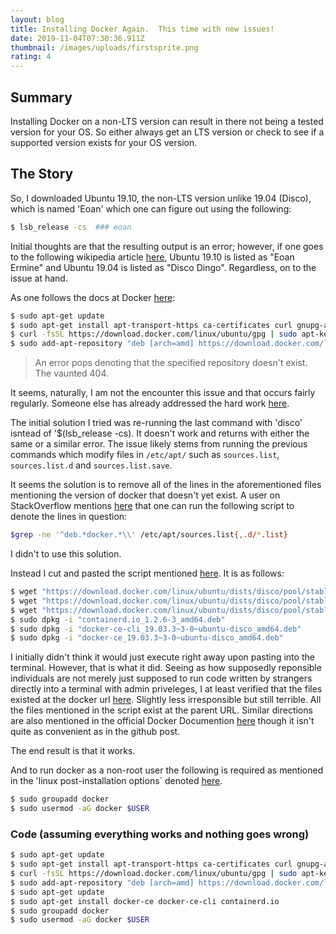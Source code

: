 ```yaml
---
layout: blog
title: Installing Docker Again.  This time with new issues!
date: 2019-11-04T07:30:36.911Z
thumbnail: /images/uploads/firstsprite.png
rating: 4
---
```

## Summary 
Installing Docker on a non-LTS version can result in there not being a tested version for your OS.  So either always get an LTS version or check to see if a supported version exists for your OS version.

## The Story


So, I downloaded Ubuntu 19.10, the non-LTS version unlike 19.04 (Disco), which is named 'Eoan' which one can figure out using the following:

```bash
$ lsb_release -cs  ### eoan
```
Initial thoughts are that the resulting output is an error; however, if one goes to the following wikipedia article [here](https://en.wikipedia.org/wiki/Ubuntu_version_history), Ubuntu 19.10 is listed as "Eoan Ermine" and Ubuntu 19.04 is listed as "Disco Dingo".  Regardless, on to the issue at hand.

As one follows the docs at Docker [here](https://docs.docker.com/install/linux/docker-ce/ubuntu/#install-docker-engine---community-1):
```bash
$ sudo apt-get update
$ sudo apt-get install apt-transport-https ca-certificates curl gnupg-agent software-properties-common
$ curl -fsSL https://download.docker.com/linux/ubuntu/gpg | sudo apt-key add -
$ sudo add-apt-repository "deb [arch=amd] https://download.docker.com/linux/ubuntu $(lsb_release -cs) stable"
```

> An error pops denoting that the specified repository doesn't exist.  The vaunted 404.

It seems, naturally, I am not the encounter this issue and that occurs fairly regularly. Someone else has already addressed the hard work [here](https://github.com/docker/for-linux/issues/833).

The initial solution I tried was re-running the last command with  'disco' isntead of '$(lsb_release -cs).  It doesn't work and returns with either the same or a similar error.  The issue likely stems from running the previous commands which modify files in `/etc/apt/` such as `sources.list`, `sources.list.d` and `sources.list.save`.  

It seems the solution is to remove all of the lines in the aforementioned files mentioning the version of docker that doesn't yet exist.  A user on StackOverflow mentions [here](https://askubuntu.com/a/989888) that one can run the following script to denote the lines in question: 
```bash
$grep -ne '^deb.*docker.*\\' /etc/apt/sources.list{,.d/*.list}
```
I didn't to use this solution.

Instead I cut and pasted the script mentioned [here](https://github.com/docker/for-linux/issues/833#issuecomment-544236041).  It is as follows: 

```bash
$ wget "https://download.docker.com/linux/ubuntu/dists/disco/pool/stable/amd64/containerd.io_1.2.6-3_amd64.deb"
$ wget "https://download.docker.com/linux/ubuntu/dists/disco/pool/stable/amd64/docker-ce-cli_19.03.3~3-0~ubuntu-disco_amd64.deb"
$ wget "https://download.docker.com/linux/ubuntu/dists/disco/pool/stable/amd64/docker-ce_19.03.3~3-0~ubuntu-disco_amd64.deb"
$ sudo dpkg -i "containerd.io_1.2.6-3_amd64.deb"
$ sudo dpkg -i "docker-ce-cli_19.03.3~3-0~ubuntu-disco_amd64.deb"
$ sudo dpkg -i "docker-ce_19.03.3~3-0~ubuntu-disco_amd64.deb"
```

I initially didn't think it would just execute right away upon pasting into the terminal.  However, that is what it did.  Seeing as how supposedly reponsible individuals are not merely just supposed to run code written by strangers directly into a terminal with admin priveleges, I at least verified that the files existed at the docker url [here](https://download.docker.com/linux/ubuntu/dists/disco/pool/stable/amd64). Slightly less irresponsible but still terrible.  All the files mentioned in the script exist at the parent URL.  Similar directions are also mentioned in the official Docker Documention [here](https://docs.docker.com/install/linux/docker-ce/#install-from-a-package) though it isn't quite as convenient as in the github post.

The end result is that it works.

And to run docker as a non-root user the following is required as mentioned in the 'linux post-installation options` denoted [here](https://docs.docker.com/install/linux/linux-postinstall/).

```bash
$ sudo groupadd docker
$ sudo usermod -aG docker $USER
```

### Code (assuming everything works and nothing goes wrong) 
```bash
$ sudo apt-get update
$ sudo apt-get install apt-transport-https ca-certificates curl gnupg-agent software-properties-common
$ curl -fsSL https://download.docker.com/linux/ubuntu/gpg | sudo apt-key add -
$ sudo add-apt-repository "deb [arch=amd] https://download.docker.com/linux/ubuntu $(lsb_release -cs) stable"
$ sudo apt-get update
$ sudo apt-get install docker-ce docker-ce-cli containerd.io
$ sudo groupadd docker
$ sudo usermod -aG docker $USER
```
